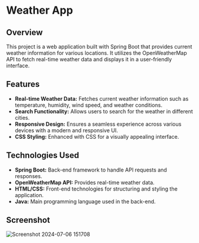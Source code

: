 # Weather App

## Overview
This project is a web application built with Spring Boot that provides current weather information for various locations. It utilizes the OpenWeatherMap API to fetch real-time weather data and displays it in a user-friendly interface.

## Features
- **Real-time Weather Data:** Fetches current weather information such as temperature, humidity, wind speed, and weather conditions.
- **Search Functionality:** Allows users to search for the weather in different cities.
- **Responsive Design:** Ensures a seamless experience across various devices with a modern and responsive UI.
- **CSS Styling:** Enhanced with CSS for a visually appealing interface.

## Technologies Used
- **Spring Boot:** Back-end framework to handle API requests and responses.
- **OpenWeatherMap API:** Provides real-time weather data.
- **HTML/CSS:** Front-end technologies for structuring and styling the application.
- **Java:** Main programming language used in the back-end.

## Screenshot
![Screenshot 2024-07-06 151708](https://github.com/atul0917/Weather-App/assets/121960163/6802967c-34c4-4707-bf97-78cb72299d95)
